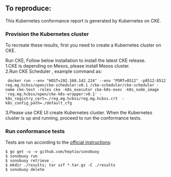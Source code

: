 ## To reproduce:
This Kubernetes conformance report is generated by Kubernetes on CKE.

### Provision the Kubernetes cluster
To recreate these results, first you need to create a Kubernetes cluster on CKE.

Run CKE, Follow below installation to install the latest CKE release.  
1.CKE is depending on Mesos, please install Mesos cluster.  
2.Run CKE Scheduler , example command as:
```shell
 docker run --env "HOST=192.168.142.224" --env "PORT=8512" -p8512:8512 reg.mg.hcbss/open/cke-scheduler:v0.1 /cke-scheduler/cke-scheduler -name cke-test -roles cke -k8s_executor cke-k8s-exec -k8s_node_image 'reg.mg.hcbss/open/cke-k8s-wrapper:v0.1' -k8s_registry_cert=./reg.mg.hcbss/reg.mg.hcbss.crt  -k8s_config_path=./default_cfg
```
3.Please use CKE UI create Kubernetes cluster.
When the Kubernetes cluster is up and running, proceed to run the conformance tests.

### Run conformance tests
Tests are run according to the [official instructions](https://github.com/cncf/k8s-conformance/blob/master/instructions.md):
```shell
$ go get -u -v github.com/heptio/sonobuoy
$ sonobuoy run
$ sonobuoy retrieve .
$ mkdir ./results; tar xzf *.tar.gz -C ./results
$ sonobuoy delete
```